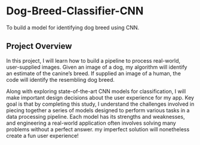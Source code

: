 # Dog-Breed-Classifier-CNN
To build a model for identifying dog breed using CNN.

## Project Overview

In this project, I will learn how to build a pipeline to process real-world, user-supplied images. Given an image of a dog, my algorithm will identify an estimate of the canine’s breed. If supplied an image of a human, the code will identify the resembling dog breed.

Along with exploring state-of-the-art CNN models for classification, I will make important design decisions about the user experience for my app. Key goal is that by completing this study, I understand the challenges involved in piecing together a series of models designed to perform various tasks in a data processing pipeline. Each model has its strengths and weaknesses, and engineering a real-world application often involves solving many problems without a perfect answer. my imperfect solution will nonetheless create a fun user experience!

